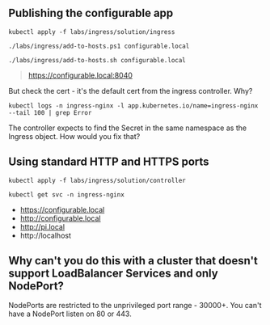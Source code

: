 
## Publishing the configurable app

```
kubectl apply -f labs/ingress/solution/ingress
```

```
./labs/ingress/add-to-hosts.ps1 configurable.local

./labs/ingress/add-to-hosts.sh configurable.local
```

> https://configurable.local:8040

But check the cert - it's the default cert from the ingress controller. Why?

```
kubectl logs -n ingress-nginx -l app.kubernetes.io/name=ingress-nginx --tail 100 | grep Error
```

The controller expects to find the Secret in the same namespace as the Ingress object. How would you fix that?

## Using standard HTTP and HTTPS ports

```
kubectl apply -f labs/ingress/solution/controller

kubectl get svc -n ingress-nginx
```

- https://configurable.local
- http://configurable.local
- http://pi.local
- http://localhost

## Why can't you do this with a cluster that doesn't support LoadBalancer Services and only NodePort?

NodePorts are restricted to the unprivileged port range - 30000+. You can't have a NodePort listen on 80 or 443.